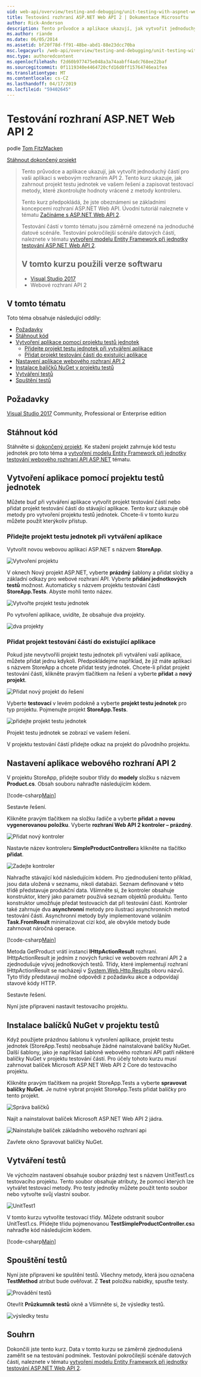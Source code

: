```yaml
---
uid: web-api/overview/testing-and-debugging/unit-testing-with-aspnet-web-api
title: Testování rozhraní ASP.NET Web API 2 | Dokumentace Microsoftu
author: Rick-Anderson
description: Tento průvodce a aplikace ukazují, jak vytvořit jednoduchý částí pro vaši aplikaci s webovým rozhraním API 2. Tento kurz ukazuje, jak zahrnout proj test jednotek...
ms.author: riande
ms.date: 06/05/2014
ms.assetid: bf20f78d-ff91-48be-abd1-88e23dcc70ba
msc.legacyurl: /web-api/overview/testing-and-debugging/unit-testing-with-aspnet-web-api
msc.type: authoredcontent
ms.openlocfilehash: f2d60b977475e048a3a74aabff4adc768ee22baf
ms.sourcegitcommit: 0f1119340e4464720cfd16d0ff15764746ea1fea
ms.translationtype: MT
ms.contentlocale: cs-CZ
ms.lasthandoff: 04/17/2019
ms.locfileid: "59402645"
---
```

# <a name="unit-testing-aspnet-web-api-2"></a>Testování rozhraní ASP.NET Web API 2

podle [Tom FitzMacken](https://github.com/tfitzmac)

[Stáhnout dokončený projekt](https://code.msdn.microsoft.com/Unit-Testing-with-ASPNET-1374bc11)

> Tento průvodce a aplikace ukazují, jak vytvořit jednoduchý částí pro vaši aplikaci s webovým rozhraním API 2. Tento kurz ukazuje, jak zahrnout projekt testu jednotek ve vašem řešení a zapisovat testovací metody, které zkontrolujte hodnoty vrácené z metody kontroleru.
>
> Tento kurz předpokládá, že jste obeznámeni se základními koncepcemi rozhraní ASP.NET Web API. Úvodní tutoriál naleznete v tématu [Začínáme s ASP.NET Web API 2](../getting-started-with-aspnet-web-api/tutorial-your-first-web-api.md).
>
> Testování částí v tomto tématu jsou záměrně omezené na jednoduché datové scénáře. Testování pokročilejší scénáře datových částí, naleznete v tématu [vytvoření modelu Entity Framework při jednotky testování ASP.NET Web API 2](mocking-entity-framework-when-unit-testing-aspnet-web-api-2.md).
>
> ## <a name="software-versions-used-in-the-tutorial"></a>V tomto kurzu použili verze softwaru
>
> - [Visual Studio 2017](https://visualstudio.microsoft.com/downloads/?utm_medium=microsoft&utm_source=docs.microsoft.com&utm_campaign=button+cta&utm_content=download+vs2017)
> - Webové rozhraní API 2

## <a name="in-this-topic"></a>V tomto tématu

Toto téma obsahuje následující oddíly:

- [Požadavky](#prereqs)
- [Stáhnout kód](#download)
- [Vytvoření aplikace pomocí projektu testů jednotek](#appwithunittest)
    - [Přidejte projekt testu jednotek při vytváření aplikace](#whencreate)
    - [Přidat projekt testování částí do existující aplikace](#addtoexisting)
- [Nastavení aplikace webového rozhraní API 2](#setupproject)
- [Instalace balíčků NuGet v projektu testů](#testpackages)
- [Vytváření testů](#tests)
- [Spuštění testů](#runtests)

<a id="prereqs"></a>
## <a name="prerequisites"></a>Požadavky

[Visual Studio 2017](https://visualstudio.microsoft.com/downloads/?utm_medium=microsoft&utm_source=docs.microsoft.com&utm_campaign=button+cta&utm_content=download+vs2017) Community, Professional or Enterprise edition

<a id="download"></a>
## <a name="download-code"></a>Stáhnout kód

Stáhněte si [dokončený projekt](https://code.msdn.microsoft.com/Unit-Testing-with-ASPNET-1374bc11). Ke stažení projekt zahrnuje kód testu jednotek pro toto téma a [vytvoření modelu Entity Framework při jednotky testování webového rozhraní API ASP.NET](mocking-entity-framework-when-unit-testing-aspnet-web-api-2.md) tématu.

<a id="appwithunittest"></a>
## <a name="create-application-with-unit-test-project"></a>Vytvoření aplikace pomocí projektu testů jednotek

Můžete buď při vytváření aplikace vytvořit projekt testování částí nebo přidat projekt testování částí do stávající aplikace. Tento kurz ukazuje obě metody pro vytvoření projektu testů jednotek. Chcete-li v tomto kurzu můžete použít kterýkoliv přístup.

<a id="whencreate"></a>
### <a name="add-unit-test-project-when-creating-the-application"></a>Přidejte projekt testu jednotek při vytváření aplikace

Vytvořit novou webovou aplikaci ASP.NET s názvem **StoreApp**.

![Vytvoření projektu](unit-testing-with-aspnet-web-api/_static/image1.png)

V oknech Nový projekt ASP.NET, vyberte **prázdný** šablony a přidat složky a základní odkazy pro webové rozhraní API. Vyberte **přidání jednotkových testů** možnost. Automaticky s názvem projektu testování částí **StoreApp.Tests**. Abyste mohli tento název.

![Vytvořte projekt testu jednotek](unit-testing-with-aspnet-web-api/_static/image2.png)

Po vytvoření aplikace, uvidíte, že obsahuje dva projekty.

![dva projekty](unit-testing-with-aspnet-web-api/_static/image3.png)

<a id="addtoexisting"></a>
### <a name="add-unit-test-project-to-an-existing-application"></a>Přidat projekt testování částí do existující aplikace

Pokud jste nevytvořili projekt testu jednotek při vytváření vaší aplikace, můžete přidat jednu kdykoli. Předpokládejme například, že již máte aplikaci s názvem StoreApp a chcete přidat testy jednotek. Chcete-li přidat projekt testování částí, klikněte pravým tlačítkem na řešení a vyberte **přidat** a **nový projekt**.

![Přidat nový projekt do řešení](unit-testing-with-aspnet-web-api/_static/image4.png)

Vyberte **testovací** v levém podokně a vyberte **projekt testu jednotek** pro typ projektu. Pojmenujte projekt **StoreApp.Tests**.

![přidejte projekt testu jednotek](unit-testing-with-aspnet-web-api/_static/image5.png)

Projekt testu jednotek se zobrazí ve vašem řešení.

V projektu testování částí přidejte odkaz na projekt do původního projektu.

<a id="setupproject"></a>
## <a name="set-up-the-web-api-2-application"></a>Nastavení aplikace webového rozhraní API 2

V projektu StoreApp, přidejte soubor třídy do **modely** složku s názvem **Product.cs**. Obsah souboru nahraďte následujícím kódem.

[!code-csharp[Main](unit-testing-with-aspnet-web-api/samples/sample1.cs)]

Sestavte řešení.

Klikněte pravým tlačítkem na složku řadiče a vyberte **přidat** a **novou vygenerovanou položku**. Vyberte **rozhraní Web API 2 kontroler – prázdný**.

![Přidat nový kontroler](unit-testing-with-aspnet-web-api/_static/image6.png)

Nastavte název kontroleru **SimpleProductController**a klikněte na tlačítko **přidat**.

![Zadejte kontroler](unit-testing-with-aspnet-web-api/_static/image7.png)

Nahraďte stávající kód následujícím kódem. Pro zjednodušení tento příklad, jsou data uložená v seznamu, nikoli databázi. Seznam definované v této třídě představuje produkční data. Všimněte si, že kontroler obsahuje konstruktor, který jako parametr používá seznam objektů produktu. Tento konstruktor umožňuje předat testovacích dat při testování částí. Kontroler také zahrnuje dva **asynchronní** metody pro ilustraci asynchronních metod testování částí. Asynchronní metody byly implementované voláním **Task.FromResult** minimalizovat cizí kód, ale obvykle metody bude zahrnovat náročná operace.

[!code-csharp[Main](unit-testing-with-aspnet-web-api/samples/sample2.cs)]

Metoda GetProduct vrátí instanci **IHttpActionResult** rozhraní. IHttpActionResult je jedním z nových funkcí ve webovém rozhraní API 2 a zjednodušuje vývoj jednotkových testů. Třídy, které implementují rozhraní IHttpActionResult se nacházejí v [System.Web.Http.Results](https://msdn.microsoft.com/library/system.web.http.results.aspx) oboru názvů. Tyto třídy představují možné odpovědi z požadavku akce a odpovídají stavové kódy HTTP.

Sestavte řešení.

Nyní jste připraveni nastavit testovacího projektu.

<a id="testpackages"></a>
## <a name="install-nuget-packages-in-test-project"></a>Instalace balíčků NuGet v projektu testů

Když použijete prázdnou šablonu k vytvoření aplikace, projekt testu jednotek (StoreApp.Tests) neobsahuje žádné nainstalované balíčky NuGet. Další šablony, jako je například šabloně webového rozhraní API patří některé balíčky NuGet v projektu testování částí. Pro účely tohoto kurzu musí zahrnovat balíček Microsoft ASP.NET Web API 2 Core do testovacího projektu.

Klikněte pravým tlačítkem na projekt StoreApp.Tests a vyberte **spravovat balíčky NuGet**. Je nutné vybrat projekt StoreApp.Tests přidat balíčky pro tento projekt.

![Správa balíčků](unit-testing-with-aspnet-web-api/_static/image8.png)

Najít a nainstalovat balíček Microsoft ASP.NET Web API 2 jádra.

![Nainstalujte balíček základního webového rozhraní api](unit-testing-with-aspnet-web-api/_static/image9.png)

Zavřete okno Spravovat balíčky NuGet.

<a id="tests"></a>
## <a name="create-tests"></a>Vytváření testů

Ve výchozím nastavení obsahuje soubor prázdný test s názvem UnitTest1.cs testovacího projektu. Tento soubor obsahuje atributy, že pomocí kterých lze vytvářet testovací metody. Pro testy jednotky můžete použít tento soubor nebo vytvořte svůj vlastní soubor.

![UnitTest1](unit-testing-with-aspnet-web-api/_static/image10.png)

V tomto kurzu vytvoříte testovací třídy. Můžete odstranit soubor UnitTest1.cs. Přidejte třídu pojmenovanou **TestSimpleProductController.cs**a nahraďte kód následujícím kódem.

[!code-csharp[Main](unit-testing-with-aspnet-web-api/samples/sample3.cs)]

<a id="runtests"></a>
## <a name="run-tests"></a>Spouštění testů

Nyní jste připraveni ke spuštění testů. Všechny metody, která jsou označena **TestMethod** atribut bude ověřovat. Z **Test** položku nabídky, spusťte testy.

![Provádění testů](unit-testing-with-aspnet-web-api/_static/image11.png)

Otevřít **Průzkumník testů** okně a Všimněte si, že výsledky testů.

![výsledky testu](unit-testing-with-aspnet-web-api/_static/image12.png)

## <a name="summary"></a>Souhrn

Dokončili jste tento kurz. Data v tomto kurzu se záměrně zjednodušená zaměřit se na testování podmínek. Testování pokročilejší scénáře datových částí, naleznete v tématu [vytvoření modelu Entity Framework při jednotky testování ASP.NET Web API 2](mocking-entity-framework-when-unit-testing-aspnet-web-api-2.md).
